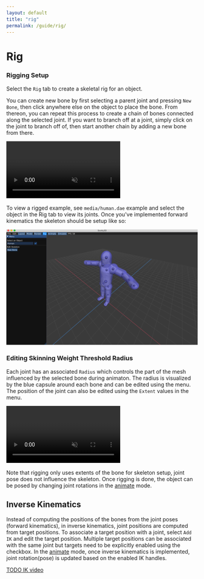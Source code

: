 ```yaml
---
layout: default
title: "rig"
permalink: /guide/rig/
---
```


# Rig

### Rigging Setup

Select the `Rig` tab to create a skeletal rig for an object.

You can create new bone by first selecting a parent joint and pressing `New Bone`, then click anywhere else on the object to place the bone. From thereon, you can repeat this process to create a chain of bones connected along the selected joint.
If you want to branch off at a joint, simply click on the joint to branch off of, then start another chain by adding a new bone from there.

<video src="{{ site.baseurl }}/guide/rigging_mode/guide-rigging-1.mov" controls preload muted loop style="max-width: 100%; margin: 0 auto;"></video>

To view a rigged example, see `media/human.dae` example and select the object in the Rig tab to view its joints.
Once you've implemented forward kinematics the skeleton should be setup like so:

![rigged-human](./rigging_mode/guide-rigging-human.png)



### Editing Skinning Weight Threshold Radius

Each joint has an associated `Radius`  which controls the part of the mesh influenced by the selected bone during animaton. The radius is visualized by the blue capsule around each bone and can be edited using the menu. The position of the joint can also be edited using the `Extent` values in the menu.

<video src="{{ site.baseurl }}/guide/rigging_mode/guide-rigging-2.mov" controls preload muted loop style="max-width: 100%; margin: 0 auto;"></video>

Note that rigging only uses extents of the bone for skeleton setup, joint pose does not influence the skeleton. Once rigging is done, the object can be posed by changing joint rotations in the [animate](../animate) mode. 


## Inverse Kinematics
Instead of computing the positions of the bones from the joint poses (forward kinematics), in inverse kinematics, joint positions are computed from target positions. 
To associate a target position with a joint, select `Add IK` and edit the target position. Multiple target positions can be associated with the same joint but targets need to be explicitly enabled using the checkbox.
In the [animate](../animate) mode, once inverse kinematics is implemented, joint rotation(pose) is updated based on the enabled IK handles.

[TODO IK video]()

<!--

### Toggling Linear Blend Skinning with Threshold

You can press `u` or `U` to toggle between linear blend skinning with or without threshold.

-->



